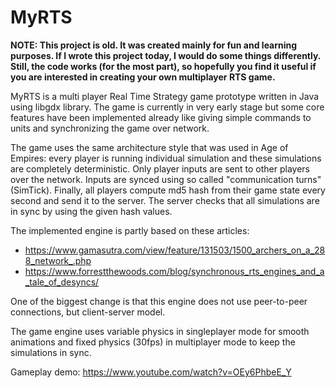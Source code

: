 # MyRTS

**NOTE: This project is old. It was created mainly for fun and learning purposes. If I wrote this project today, I would do some things differently. Still, the code works (for the most part), so hopefully you find it useful if you are interested in creating your own multiplayer RTS game.**

MyRTS is a multi player Real Time Strategy game prototype written in Java using libgdx library. The game is currently in very early stage but some core features have been implemented already like giving simple commands to units and synchronizing the game over network.

The game uses the same architecture style that was used in Age of Empires: every player is running individual simulation and these simulations are completely deterministic. Only player inputs are sent to other players over the network. Inputs are synced using so called "communication turns" (SimTick). Finally, all players compute md5 hash from their game state every second and send it to the server. The server checks that all simulations are in sync by using the given hash values.

The implemented engine is partly based on these articles:
- https://www.gamasutra.com/view/feature/131503/1500_archers_on_a_288_network_.php
- https://www.forrestthewoods.com/blog/synchronous_rts_engines_and_a_tale_of_desyncs/

One of the biggest change is that this engine does not use peer-to-peer connections, but client-server model.

The game engine uses variable physics in singleplayer mode for smooth animations and fixed physics (30fps) in multiplayer mode to keep the simulations in sync.

Gameplay demo: https://www.youtube.com/watch?v=OEy6PhbeE_Y
